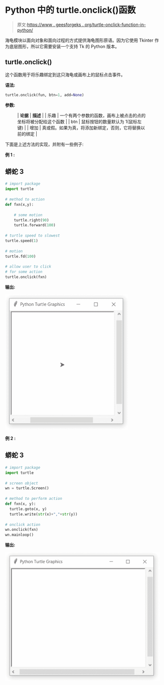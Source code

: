 # Python 中的 turtle.onclick()函数

> 原文:[https://www . geesforgeks . org/turtle-onclick-function-in-python/](https://www.geeksforgeeks.org/turtle-onclick-function-in-python/)

海龟模块以面向对象和面向过程的方式提供海龟图形原语。因为它使用 Tkinter 作为底层图形，所以它需要安装一个支持 Tk 的 Python 版本。

## turtle.onclick()

这个函数用于将乐趣绑定到这只海龟或画布上的鼠标点击事件。

**语法:**

```py
turtle.onclick(fun, btn=1, add=None)

```

**参数:**

<figure class="table">

| **论据** | **描述** |
| 乐趣 | 一个有两个参数的函数，画布上被点击的点的坐标将被分配给这个函数 |
| btn | 鼠标按钮的数量默认为 1(鼠标左键) |
| 增加 | 真或假。如果为真，将添加新绑定，否则，它将替换以前的绑定 |

</figure>

下面是上述方法的实现，并附有一些例子:

**例 1 :**

## 蟒蛇 3

```py
# import package
import turtle

# method to action
def fxn(x,y):

    # some motion
    turtle.right(90)
    turtle.forward(100)

# turtle speed to slowest
turtle.speed(1)

# motion
turtle.fd(100)

# allow user to click 
# for some action
turtle.onclick(fxn)
```

**输出:**

![](img/78872f1612f36a731b2ae1130758647c.png)

**例 2 :**

## 蟒蛇 3

```py
# import package
import turtle

# screen object
wn = turtle.Screen()

# method to perform action
def fxn(x, y):
  turtle.goto(x, y)
  turtle.write(str(x)+","+str(y))

# onclick action 
wn.onclick(fxn)
wn.mainloop()
```

**输出:**

![](img/209124379223100a2564ec081190fafe.png)